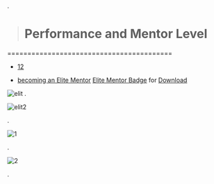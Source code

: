 

.

> # Performance and Mentor Level



=========================================


- [12](https://mail.google.com/mail/u/0/?tab=rm&ogbl#label/Udacity/FMfcgzGmtFDpBPrbVvHvGzVqsVflQMJM)

- [becoming an Elite Mentor](https://mail.google.com/mail/u/0/?tab=rm&ogbl#search/label%3Audacity+-freelancer+congratulations+/FMfcgzGlkjcblmtcRdbNzGSHWdJpnzst) [Elite Mentor Badge](https://github.com/nancyalaswad90/My-Career-Progress-as-Mentor-in-Udacity/blob/main/Elite%20Mentor%20Badge.md) for [Download](https://mailer.udacity.com/ls/click?upn=vURY6g8wWXHI5CtTYtfXbq3B-2FqPXXFMdz5eFVCFaHxO-2FyDSEFWYZ8Hlahsmw3Ygo31j3mwW5AYAzBMPtyV2nTEAU-2FBZmcSQyMq7C65WDSbNNZU-2FJYYfiazBJ2IXqhga0duvk_-2BYEAvwGJBlaL3PIEmVvw4LFqSxerPAUSMGV724S6Gw8lvUVRmFPUWMjSbqGhzd1ofdI1zwP9UdPhqL-2Bz9WYIAMUDB46oLUH0pZGPLkhxegjc4AlbhI6Fc2ArtVu3Z0Qe-2BlKQBtStMRf1bzgChlK8kWxdTHTmWVz6ytBJsuJtqcuLKqvg4mapBYtMTcFAbYvPFT5NtIfH4IVqpzkZ2dLHq79CQ8nCFjrJGuoVEO8DVg6zDWeYSGT3V2xPnReil-2FpVntOXaH0Ll2t9mt-2B05kzNZuHuNbb5AGmpZX3WC491Jx8Uol1gjJs-2B8hAW-2Fzcz2l54tnixn6Op9o701fV7-2F8Jk4goa6SKBUc8hZm9QDAIPYdo3SLsAWUVY1ExEW2jdD8pNEASNqPNvsPnsjXGiV9BeD-2F2GuzIIYx7CcbpFc9Y1c6o-3D) 



![elit](https://user-images.githubusercontent.com/36210723/147797586-5c717c8d-f7ac-4f06-92b1-4576a17aff58.png)
.


![elit2](https://user-images.githubusercontent.com/36210723/147797587-b515f40d-f4d0-4376-b9b2-0ead7ee3ad68.png)

.



![1](https://user-images.githubusercontent.com/36210723/164443146-2b1d8a44-6d5c-4ddf-8b5b-784fbe30e122.png)


.


![2](https://user-images.githubusercontent.com/36210723/164443153-354208d8-08df-4963-9099-5bbcb6973f00.png)


.
